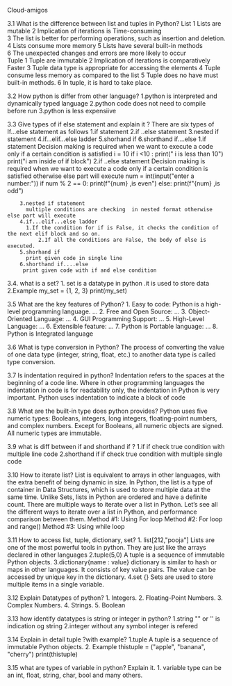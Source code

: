 
Cloud-amigos

3.1   What is the difference between list and tuples in Python?
   List
	1 Lists are mutable	
	2 Implication of iterations is Time-consuming	
	3 The list is better for performing operations, such as insertion and deletion.	
	4 Lists consume more memory	
	5 Lists have several built-in methods	
	6 The unexpected changes and errors are more likely to occur	
 Tuple
	1 Tuple are immutable
	2 Implication of iterations is comparatively Faster
	3 Tuple data type is appropriate for accessing the elements
	4 Tuple consume less memory as compared to the list
	5 Tuple does no have must built-in methods.
	6 In tuple, it is hard to take place.


3.2   How python  is differ from other language?
	1.python is interpreted and dynamically typed language
	2.python code does not need to compile before run
	3.python is less expensiive 
	
3.3   Give types of if else  statement and explain it ? 
	 There are six types of If...else statement as follows
	1.if statement
	2.if ..else statement
	3.nested if statement
	4.if...elif...else ladder
	5.shorhand if
	6.shorthand if....else
		1.if statement
		 Decision making is required when we want to execute a code only if a certain condition is satisfied
		   i = 10
		   if i <10 :
		   print(" i is less than 10") 
		   print("i am inside of if block")
		2.if ..else statement
		 Decision making is required when we want to execute a code only if a certain condition is satisfied otherwise else part will execute
			num  = int(input("enter a number:"))
			if num % 2 == 0:
			print(f"{num} ,is even") 
			else: 
			print(f"{num} ,is odd")
			
		3.nested if statement
		  multiple conditions are checking  in nested format otherwise else part will execute
		4.if...elif...else ladder
		  1.If the condition for if is False, it checks the condition of the next elif block and so on.
	          2.If all the conditions are False, the body of else is executed.
		5.shorhand if
		  print given code in single line
		6.shorthand if....else
		 print given code with if and else condition
		 
3.4.   what is a set?
	1. set is a datatype in python .it is used to store data 
	 2.Example
	        my_set = {1, 2, 3}
	        print(my_set)

3.5    What are the key features of Python?
	1. Easy to code: Python is a high-level programming language. ...
	2. Free and Open Source: ...
	3. Object-Oriented Language: ...
	4. GUI Programming Support: ...
	5. High-Level Language: ...
	6. Extensible feature: ...
	7. Python is Portable language: ...
	8. Python is Integrated language
	 
3.6   What is type conversion in Python? 
	The process of converting the value of one data type (integer, string, float, etc.) to another data type is called type conversion.
	
3.7    Is indentation required in python? 
	Indentation refers to the spaces at the beginning of a code line. Where in other programming languages the indentation in code is for readability only, the indentation in Python is very 		important. Python uses indentation to indicate a block of code
	
3.8   What are the built-in type does python provides?
	Python uses five numeric types: Booleans, integers, long integers, floating-point numbers, and complex numbers. Except for Booleans, all numeric objects are signed. All numeric types are 		immutable.

3.9   what is diff between if and shorthand if ?
	1.if
	  if check true condition with multiple line code
	2.shorthand if
	   if check true condition with multiple single code
	 
3.10  How to iterate list?
	List is equivalent to arrays in other languages, with the extra benefit of being dynamic in size. In Python, the list is a type of container in Data Structures, which is used to store      		multiple data at the same time. Unlike Sets, lists in Python are ordered and have a definite count.
	There are multiple ways to iterate over a list in Python. 
	Let’s see all the different ways to iterate over a list in Python, and performance comparison between them.
	 Method #1: Using For loop 
	 Method #2: For loop and range()
	 Method #3: Using while loop 
	
3.11  How to access list, tuple, dictionary, set?
	1. list[212,"pooja"]
	  Lists are one of the most powerful tools in python. They are just like the arrays declared in other languages
	2.tuple(5,0)
	  A tuple is a sequence of immutable Python objects.
	3.dictionary{name : value}
	   dictionary is similar to hash or maps in other languages. It consists of key value pairs. The value can be accessed by unique key in the dictionary.
	4.set {}
	   Sets are used to store multiple items in a single variable.
	   
3.12  Explain Datatypes of python?
	1. Integers.
	2. Floating-Point Numbers.
	3. Complex Numbers.
	4. Strings.
	5. Boolean
	
3.13  how identify datatypes is string or integer in python?
	1.string
	 "" or '' is indication og string
	2.integer
	  without any symbol integer is refered
	  
3.14  Explain in detail tuple ?with example?
	1.tuple
	 A tuple is a sequence of immutable Python objects.
	2. Example 
	   thistuple = ("apple", "banana", "cherry")
           print(thistuple)
           
3.15   what are types of variable in python? Explain it.
	1. variable type can be an int, float, string, char, bool and many others.
